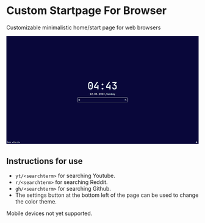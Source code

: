 # Custom Startpage For Browser

Customizable minimalistic home/start page for web browsers

![ss](preview/ss.png)

## Instructions for use
* `yt/<searchterm>` for searching Youtube.
* `r/<searchterm>` for searching Reddit.
* `gh/<searchterm>` for searching Github.
* The settings button at the bottom left of the page can be used to change the color theme.

Mobile devices not yet supported.

